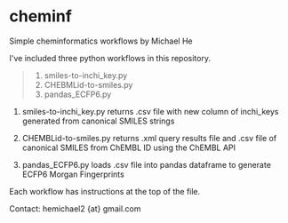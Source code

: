 # cheminf
Simple cheminformatics workflows
by Michael He

I've included three python workflows in this repository.

>1. smiles-to-inchi_key.py
>2. CHEBMLid-to-smiles.py
>3. pandas_ECFP6.py

1. smiles-to-inchi_key.py returns .csv file with new column of inchi_keys generated from canonical SMILES strings

2. CHEMBLid-to-smiles.py returns .xml query results file and .csv file of canonical SMILES from ChEMBL ID using the ChEMBL API

3. pandas_ECFP6.py loads .csv file into pandas dataframe to generate ECFP6 Morgan Fingerprints

Each workflow has instructions at the top of the file.

Contact: hemichael2 {at} gmail.com
